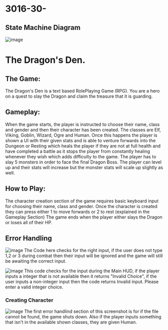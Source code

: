 # 3016-30-
## State Machine Diagram
![image](https://github.com/Grog02/3016-30-/assets/91668510/b2a59a87-b719-4035-a188-3d5230cc4b5d)


# The Dragon's Den.

## The Game: 
The Dragon's Den is a text based RolePlaying Game (RPG). You are a hero on a quest to slay the Dragon and claim the treasure that it is guarding. 

## Gameplay: 
When the game starts, the player is instructed to choose their name, class and gender and then their character has been created. The classes are Elf, Viking, Goblin, Wizard, Ogre and Human.
Once this happens the player is shown a UI with their given stats and is able to venture forwards into the Dungeon or Resting which heals the player if they are not at full health and have completed a battle as it stops the player from constantly healing whenever they wish which adds difficulty to the game.
The player has to slay 5 monsters in order to face the final Dragon Boss. The player can level up and their stats will increase but the monster stats will scale up slightly as well. 


## How to Play:
The character creation section of the game requires basic keyboard input for choosing their name, class and gender. Once the character is created they can press either 1 to move forwards or 2 to rest
(explained in the Gameplay Section)
The game ends when the player either slays the Dragon or loses all of their HP.

## Error Handling
![image](https://github.com/Grog02/3016-30-/assets/91668510/e63908f2-7dbc-4f85-88b7-dabea7d649c6)
The Code here checks for the right input, if the user does not type 1,2 or 3 during combat then their input will be ignored and the game will still be awaiting the correct input.

![image](https://github.com/Grog02/3016-30-/assets/91668510/8016c070-725f-4e07-abc6-47c94deec608)
This code checks for the input during the Main HUD, if the player inputs a integer that is not available then it returns "Invalid Choice", if the user inputs a non-integer input then the code returns
Invalid input. Please enter a valid integer choice.

### Creating Character
![image](https://github.com/Grog02/3016-30-/assets/91668510/aefa3f77-cc41-49d8-8346-42f2ee2b2b85)
The first error handlind section of this screenshot is for if the file cannot be found, the game shuts down. Also if the player inputs something that isn't in the available shown classes, they are given Human.
